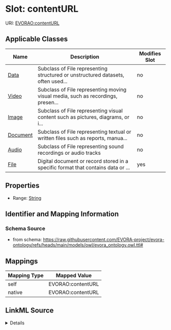 

# Slot: contentURL



URI: [EVORAO:contentURL](https://raw.githubusercontent.com/EVORA-project/evora-ontology/refs/heads/main/models/owl/evora_ontology.owl.ttl#contentURL)



<!-- no inheritance hierarchy -->





## Applicable Classes

| Name | Description | Modifies Slot |
| --- | --- | --- |
| [Data](Data.md) | Subclass of File representing structured or unstructured datasets, often used... |  no  |
| [Video](Video.md) | Subclass of File representing moving visual media, such as recordings, presen... |  no  |
| [Image](Image.md) | Subclass of File representing visual content such as pictures, diagrams, or i... |  no  |
| [Document](Document.md) | Subclass of File representing textual or written files such as reports, manua... |  no  |
| [Audio](Audio.md) | Subclass of File representing sound recordings or audio tracks |  no  |
| [File](File.md) | Digital document or record stored in a specific format that contains data or ... |  yes  |







## Properties

* Range: [String](String.md)





## Identifier and Mapping Information







### Schema Source


* from schema: https://raw.githubusercontent.com/EVORA-project/evora-ontology/refs/heads/main/models/owl/evora_ontology.owl.ttl#




## Mappings

| Mapping Type | Mapped Value |
| ---  | ---  |
| self | EVORAO:contentURL |
| native | EVORAO:contentURL |




## LinkML Source

<details>
```yaml
name: contentURL
from_schema: https://raw.githubusercontent.com/EVORA-project/evora-ontology/refs/heads/main/models/owl/evora_ontology.owl.ttl#
rank: 1000
alias: contentURL
domain_of:
- File
range: string

```
</details>